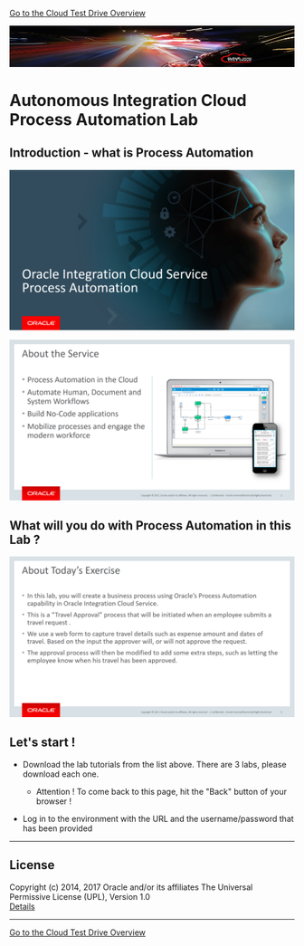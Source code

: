 [Go to the Cloud Test Drive Overview](../README.md)

![](../common/images/customer.logo2.png)

# Autonomous Integration Cloud Process Automation Lab #

## Introduction - what is Process Automation ##

![](images/PCSBanner.png)

![](images/aboutPCS.png)

## What will you do with Process Automation in this Lab ? ##

![](images/PCSExercise.png)

## Let's start ! ##

+ Download the lab tutorials from the list above. There are 3 labs, please download each one.
  - Attention ! To come back to this page, hit the "Back" button of your browser !

+ Log in to the environment with the URL and the username/password that has been provided

---

## License ##
Copyright (c) 2014, 2017 Oracle and/or its affiliates
The Universal Permissive License (UPL), Version 1.0   
[Details](../common/license.md)

---
[Go to the Cloud Test Drive Overview](../README.md)
